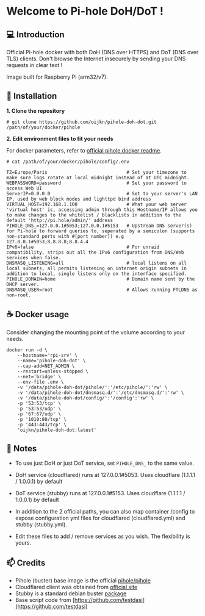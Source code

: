 # Welcome to Pi-hole DoH/DoT !

## 💻 Introduction

Official Pi-hole docker with both DoH (DNS over HTTPS) and DoT (DNS over TLS) clients.
Don't browse the Internet insecurely by sending your DNS requests in clear text !

Image built for Raspberry Pi (arm32/v7).

## 🚀 Installation

**1. Clone the repository**

`# git clone https://github.com/oijkn/pihole-doh-dot.git /path/of/your/docker/pihole`

**2. Edit environment files to fit your needs**

For docker parameters, refer to [official pihole docker readme](https://github.com/pi-hole/pi-hole).

`# cat /path/of/your/docker/pihole/config/.env`
```
TZ=Europe/Paris                             # Set your timezone to make sure logs rotate at local midnight instead of at UTC midnight.
WEBPASSWORD=password                        # Set your password to access Web UI
ServerIP=0.0.0.0                            # Set to your server's LAN IP, used by web block modes and lighttpd bind address
VIRTUAL_HOST=192.168.1.100                  # What your web server 'virtual host' is, accessing admin through this Hostname/IP allows you to make changes to the whitelist / blacklists in addition to the default 'http://pi.hole/admin/' address
PIHOLE_DNS_=127.0.0.1#5053;127.0.0.1#5153   # Upstream DNS server(s) for Pi-hole to forward queries to, seperated by a semicolon (supports non-standard ports with #[port number]) e.g 127.0.0.1#5053;8.8.8.8;8.8.4.4
IPv6=false                                  # For unraid compatibility, strips out all the IPv6 configuration from DNS/Web services when false.
DNSMASQ_LISTENING=all                       # local listens on all local subnets, all permits listening on internet origin subnets in addition to local, single listens only on the interface specified.
PIHOLE_DOMAIN=home                          # Domain name sent by the DHCP server.
DNSMASQ_USER=root                           # Allows running FTLDNS as non-root.
```

## ☕ Docker usage

Consider changing the mounting point of the volume according to your needs.

```
docker run -d \
    --hostname='rpi-srv' \
    --name='pihole-doh-dot' \
    --cap-add=NET_ADMIN \
    --restart=unless-stopped \
    --net='bridge' \
    --env-file .env \
    -v '/data/pihole-doh-dot/pihole/':'/etc/pihole/':'rw' \
    -v '/data/pihole-doh-dot/dnsmasq.d/':'/etc/dnsmasq.d/':'rw' \
    -v '/data/pihole-doh-dot/config/':'/config':'rw' \
    -p '53:53/tcp' \
    -p '53:53/udp' \
    -p '67:67/udp' \
    -p '1010:80/tcp' \
    -p '443:443/tcp' \
    'oijkn/pihole-doh-dot:latest'
```

## 📝 Notes

- To use just DoH or just DoT service, set `PIHOLE_DNS_` to the same value.
 - DoH service (cloudflared) runs at 127.0.0.1#5053. Uses cloudflare (1.1.1.1 / 1.0.0.1) by default
 - DoT service (stubby) runs at 127.0.0.1#5153. Uses cloudflare (1.1.1.1 / 1.0.0.1) by default

- In addition to the 2 official paths, you can also map container /config to expose configuration yml files for cloudflared (cloudflared.yml) and stubby (stubby.yml).
 - Edit these files to add / remove services as you wish. The flexibility is yours.

## 📫 Credits

- Pihole (buster) base image is the official [pihole/pihole](https://hub.docker.com/r/pihole/pihole)
- Cloudflared client was obtained from [official site](https://developers.cloudflare.com/)
- Stubby is a standard debian buster [package](https://github.com/getdnsapi/stubby)
- Base script code from [https://github.com/testdasi](https://github.com/testdasi)
